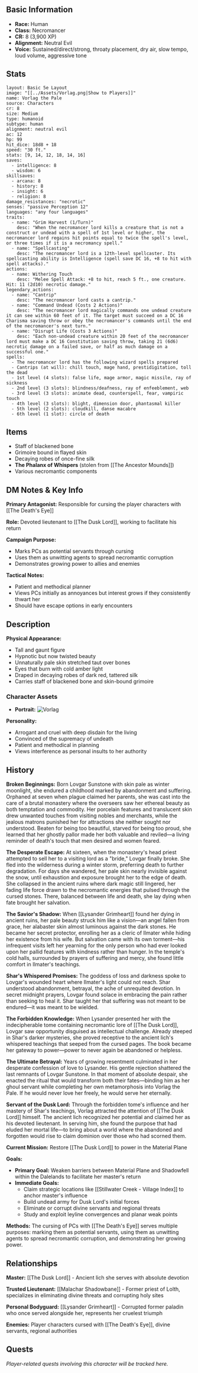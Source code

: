 
## Basic Information
- **Race:** Human
- **Class:** Necromancer
- **CR:** 8 (3,900 XP)
- **Alignment:** Neutral Evil
- **Voice:** Sustained/direct/strong, throaty placement, dry air, slow tempo, loud volume, aggressive tone


## Stats
```statblock
layout: Basic 5e Layout
image: "[[../Assets/Vorlag.png|Show to Players]]"
name: Vorlag the Pale
source: Characters
cr: 8
size: Medium
type: humanoid
subtype: human
alignment: neutral evil
ac: 12
hp: 99
hit_dice: 18d8 + 18
speed: "30 ft."
stats: [9, 14, 12, 18, 14, 16]
saves:
  - intelligence: 8
  - wisdom: 6
skillsaves:
  - arcana: 8
  - history: 8
  - insight: 6
  - religion: 8
damage_resistances: "necrotic"
senses: "passive Perception 12"
languages: "any four languages"
traits:
  - name: "Grim Harvest (1/Turn)"
    desc: "When the necromancer lord kills a creature that is not a construct or undead with a spell of 1st level or higher, the necromancer lord regains hit points equal to twice the spell's level, or three times if it is a necromancy spell."
  - name: "Spellcasting"
    desc: "The necromancer lord is a 12th-level spellcaster. Its spellcasting ability is Intelligence (spell save DC 16, +8 to hit with spell attacks)."
actions:
  - name: Withering Touch
    desc: "Melee Spell Attack: +8 to hit, reach 5 ft., one creature. Hit: 11 (2d10) necrotic damage."
legendary_actions:
  - name: "Cantrip"
    desc: "The necromancer lord casts a cantrip."
  - name: "Command Undead (Costs 2 Actions)"
    desc: "The necromancer lord magically commands one undead creature it can see within 60 feet of it. The target must succeed on a DC 16 Charisma saving throw or obey the necromancer's commands until the end of the necromancer's next turn."
  - name: "Disrupt Life (Costs 3 Actions)"
    desc: "Each non-undead creature within 20 feet of the necromancer lord must make a DC 16 Constitution saving throw, taking 21 (6d6) necrotic damage on a failed save, or half as much damage on a successful one."
spells:
  - The necromancer lord has the following wizard spells prepared
  - Cantrips (at will): chill touch, mage hand, prestidigitation, toll the dead
  - 1st level (4 slots): false life, mage armor, magic missile, ray of sickness
  - 2nd level (3 slots): blindness/deafness, ray of enfeeblement, web
  - 3rd level (3 slots): animate dead, counterspell, fear, vampiric touch
  - 4th level (3 slots): blight, dimension door, phantasmal killer
  - 5th level (2 slots): cloudkill, danse macabre
  - 6th level (1 slot): circle of death
```

## Items
* Staff of blackened bone
* Grimoire bound in flayed skin
* Decaying robes of once-fine silk
* **The Phalanx of Whispers** (stolen from [[The Ancestor Mounds]])
* Various necromantic components

## DM Notes & Key Info
**Primary Antagonist:** Responsible for cursing the player characters with [[The Death's Eye]]

**Role:** Devoted lieutenant to [[The Dusk Lord]], working to facilitate his return

**Campaign Purpose:** 
- Marks PCs as potential servants through cursing
- Uses them as unwitting agents to spread necromantic corruption
- Demonstrates growing power to allies and enemies

**Tactical Notes:**
- Patient and methodical planner
- Views PCs initially as annoyances but interest grows if they consistently thwart her
- Should have escape options in early encounters

## Description
**Physical Appearance:**
* Tall and gaunt figure
* Hypnotic but now twisted beauty
* Unnaturally pale skin stretched taut over bones
* Eyes that burn with cold amber light
* Draped in decaying robes of dark red, tattered silk
* Carries staff of blackened bone and skin-bound grimoire

### Character Assets
- **Portrait:** ![Vorlag](../Assets/Vorlag.png)

**Personality:**
* Arrogant and cruel with deep disdain for the living
* Convinced of the supremacy of undeath
* Patient and methodical in planning
* Views interference as personal insults to her authority

## History
**Broken Beginnings:** Born Lovgar Sunstone with skin pale as winter moonlight, she endured a childhood marked by abandonment and suffering. Orphaned at seven when plague claimed her parents, she was cast into the care of a brutal monastery where the overseers saw her ethereal beauty as both temptation and commodity. Her porcelain features and translucent skin drew unwanted touches from visiting nobles and merchants, while the jealous matrons punished her for attractions she neither sought nor understood. Beaten for being too beautiful, starved for being too proud, she learned that her ghostly pallor made her both valuable and reviled—a living reminder of death's touch that men desired and women feared.

**The Desperate Escape:** At sixteen, when the monastery's head priest attempted to sell her to a visiting lord as a "bride," Lovgar finally broke. She fled into the wilderness during a winter storm, preferring death to further degradation. For days she wandered, her pale skin nearly invisible against the snow, until exhaustion and exposure brought her to the edge of death. She collapsed in the ancient ruins where dark magic still lingered, her fading life force drawn to the necromantic energies that pulsed through the cursed stones. There, balanced between life and death, she lay dying when fate brought her salvation.

**The Savior's Shadow:** When [[Lysander Grimheart]] found her dying in ancient ruins, her pale beauty struck him like a vision—an angel fallen from grace, her alabaster skin almost luminous against the dark stones. He became her secret protector, enrolling her as a cleric of Ilmater while hiding her existence from his wife. But salvation came with its own torment—his infrequent visits left her yearning for the only person who had ever looked upon her pallid features with kindness rather than hunger. In the temple's cold halls, surrounded by prayers of suffering and mercy, she found little comfort in Ilmater's teachings.

**Shar's Whispered Promises:** The goddess of loss and darkness spoke to Lovgar's wounded heart where Ilmater's light could not reach. Shar understood abandonment, betrayal, the ache of unrequited devotion. In secret midnight prayers, Lovgar found solace in embracing the pain rather than seeking to heal it. Shar taught her that suffering was not meant to be endured—it was meant to be wielded.

**The Forbidden Knowledge:** When Lysander presented her with the indecipherable tome containing necromantic lore of [[The Dusk Lord]], Lovgar saw opportunity disguised as intellectual challenge. Already steeped in Shar's darker mysteries, she proved receptive to the ancient lich's whispered teachings that seeped from the cursed pages. The book became her gateway to power—power to never again be abandoned or helpless.

**The Ultimate Betrayal:** Years of growing resentment culminated in her desperate confession of love to Lysander. His gentle rejection shattered the last remnants of Lovgar Sunstone. In that moment of absolute despair, she enacted the ritual that would transform both their fates—binding him as her ghoul servant while completing her own metamorphosis into Vorlag the Pale. If he would never love her freely, he would serve her eternally.

**Servant of the Dusk Lord:** Through the forbidden tome's influence and her mastery of Shar's teachings, Vorlag attracted the attention of [[The Dusk Lord]] himself. The ancient lich recognized her potential and claimed her as his devoted lieutenant. In serving him, she found the purpose that had eluded her mortal life—to bring about a world where the abandoned and forgotten would rise to claim dominion over those who had scorned them.

**Current Mission:** Restore [[The Dusk Lord]] to power in the Material Plane

**Goals:**
- **Primary Goal:** Weaken barriers between Material Plane and Shadowfell within the Dalelands to facilitate her master's return
- **Immediate Goals:**
  * Claim strategic locations like [[Stillwater Creek - Village Index]] to anchor master's influence
  * Build undead army for Dusk Lord's initial forces
  * Eliminate or corrupt divine servants and regional threats
  * Study and exploit leyline convergences and planar weak points

**Methods:** The cursing of PCs with [[The Death's Eye]] serves multiple purposes: marking them as potential servants, using them as unwitting agents to spread necromantic corruption, and demonstrating her growing power.

## Relationships
**Master:** [[The Dusk Lord]] - Ancient lich she serves with absolute devotion

**Trusted Lieutenant:** [[Malachar Shadowbane]] - Former priest of Lolth, specializes in eliminating divine threats and corrupting holy sites

**Personal Bodyguard:** [[Lysander Grimheart]] - Corrupted former paladin who once served alongside her, represents her cruelest triumph

**Enemies:** Player characters cursed with [[The Death's Eye]], divine servants, regional authorities

## Quests
*Player-related quests involving this character will be tracked here.*
